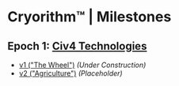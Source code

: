 # Cryorithm™ | Milestones

## Epoch 1: [Civ4 Technologies](https://civilization.fandom.com/wiki/List_of_technologies_in_Civ4)

- [v1 ("The Wheel")](v1) _(Under Construction)_
- [v2 ("Agriculture")](v2) _(Placeholder)_
